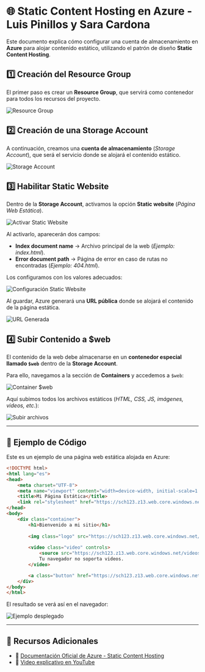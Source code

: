 # 🌐 Static Content Hosting en Azure - Luis Pinillos y Sara Cardona


Este documento explica cómo configurar una cuenta de almacenamiento en **Azure** para alojar contenido estático, utilizando el patrón de diseño **Static Content Hosting**.  

## 1️⃣ Creación del Resource Group  

El primer paso es crear un **Resource Group**, que servirá como contenedor para todos los recursos del proyecto.  

![Resource Group](https://github.com/user-attachments/assets/e321464e-8f70-4184-846a-1bc15b1a3c91)  

## 2️⃣ Creación de una Storage Account  

A continuación, creamos una **cuenta de almacenamiento** (*Storage Account*), que será el servicio donde se alojará el contenido estático.  

![Storage Account](https://github.com/user-attachments/assets/916218a9-bc3a-4d60-9c37-20ad20d679a3)  

## 3️⃣ Habilitar Static Website  

Dentro de la **Storage Account**, activamos la opción **Static website** (*Página Web Estática*).  

![Activar Static Website](https://github.com/user-attachments/assets/cd544159-6b6c-4c04-84aa-c31c98ca2ffd)  

Al activarlo, aparecerán dos campos:  

- **Index document name** → Archivo principal de la web (*Ejemplo: index.html*).  
- **Error document path** → Página de error en caso de rutas no encontradas (*Ejemplo: 404.html*).  

Los configuramos con los valores adecuados:  

![Configuración Static Website](https://github.com/user-attachments/assets/be286772-be4e-4a6a-9279-287a5878e4b8)  

Al guardar, Azure generará una **URL pública** donde se alojará el contenido de la página estática.  

![URL Generada](https://github.com/user-attachments/assets/92094f19-6e7c-442b-8494-7e91f915a6a6)  

## 4️⃣ Subir Contenido a $web  

El contenido de la web debe almacenarse en un **contenedor especial llamado `$web`** dentro de la **Storage Account**.  

Para ello, navegamos a la sección de **Containers** y accedemos a `$web`:  

![Container $web](https://github.com/user-attachments/assets/b1557515-89bf-49c8-99c5-3573a08a9b46)  

Aquí subimos todos los archivos estáticos (*HTML, CSS, JS, imágenes, videos, etc.*):  

![Subir archivos](https://github.com/user-attachments/assets/2bc508f7-ad13-447d-9b6d-42883ab1857d)  

---

## 📄 Ejemplo de Código  

Este es un ejemplo de una página web estática alojada en Azure:  

```html
<!DOCTYPE html>
<html lang="es">
<head>
    <meta charset="UTF-8">
    <meta name="viewport" content="width=device-width, initial-scale=1.0">
    <title>Mi Página Estática</title>
    <link rel="stylesheet" href="https://sch123.z13.web.core.windows.net/css/style.css">
</head>
<body>
    <div class="container">
        <h1>Bienvenido a mi sitio</h1>
        
        <img class="logo" src="https://sch123.z13.web.core.windows.net/images/liberty_status.jpg" alt="Logo">
        
        <video class="video" controls>
            <source src="https://sch123.z13.web.core.windows.net/videos/subaru.mp4" type="video/mp4">
            Tu navegador no soporta videos.
        </video>

        <a class="button" href="https://sch123.z13.web.core.windows.net/docs/test.pdf" download>📄 Descargar Manual</a>
    </div>
</body>
</html>
```  

El resultado se verá así en el navegador:  

![Ejemplo desplegado](https://github.com/user-attachments/assets/1f5f0e0e-42af-46b8-b90f-c84aee0b7eae)  

---

## 📌 Recursos Adicionales  

- 📖 [Documentación Oficial de Azure - Static Content Hosting](https://learn.microsoft.com/en-us/azure/architecture/patterns/static-content-hosting)  
- 🎥 [Video explicativo en YouTube](https://youtu.be/gYpNC_tdbQQ?si=Oj5Jq-cSAuuMCXsw)
